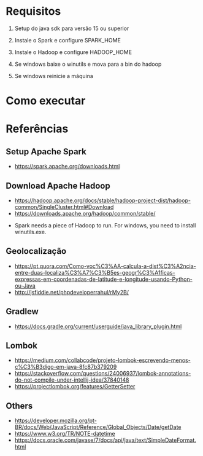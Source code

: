 # Requisitos

1. Setup do java sdk para versão 15 ou superior

2. Instale o Spark e configure SPARK_HOME

3. Instale o Hadoop e configure HADOOP_HOME

4. Se windows baixe o winutils e mova para a bin do hadoop

5. Se windows reinicie a máquina

# Como executar



# Referências

## Setup Apache Spark

- https://spark.apache.org/downloads.html

## Download Apache Hadoop

- https://hadoop.apache.org/docs/stable/hadoop-project-dist/hadoop-common/SingleCluster.html#Download
- https://downloads.apache.org/hadoop/common/stable/

*  Spark needs a piece of Hadoop to run. For windows, you need to install winutils.exe.

## Geolocalização

- https://pt.quora.com/Como-voc%C3%AA-calcula-a-dist%C3%A2ncia-entre-duas-localiza%C3%A7%C3%B5es-geogr%C3%A1ficas-expressas-em-coordenadas-de-latitude-e-longitude-usando-Python-ou-Java
- http://jsfiddle.net/phpdeveloperrahul/rMy2B/

## Gradlew

- https://docs.gradle.org/current/userguide/java_library_plugin.html

## Lombok

- https://medium.com/collabcode/projeto-lombok-escrevendo-menos-c%C3%B3digo-em-java-8fc87b379209
- https://stackoverflow.com/questions/24006937/lombok-annotations-do-not-compile-under-intellij-idea/37840148
- https://projectlombok.org/features/GetterSetter

## Others

- https://developer.mozilla.org/pt-BR/docs/Web/JavaScript/Reference/Global_Objects/Date/getDate
- https://www.w3.org/TR/NOTE-datetime
- https://docs.oracle.com/javase/7/docs/api/java/text/SimpleDateFormat.html